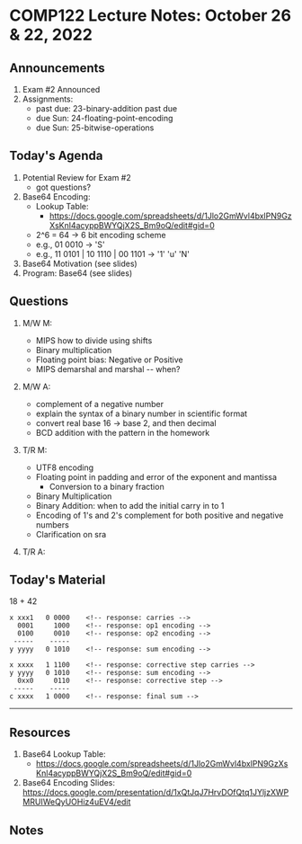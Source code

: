 # COMP122 Lecture Notes: October 26 & 22, 2022

## Announcements
   1. Exam #2 Announced
   1. Assignments: 
      - past due: 23-binary-addition past due   
      - due Sun: 24-floating-point-encoding
      - due Sun: 25-bitwise-operations

## Today's Agenda
   1. Potential Review for Exam #2
      - got questions?
   1. Base64 Encoding: 
      - Lookup Table:
        * https://docs.google.com/spreadsheets/d/1Jlo2GmWvl4bxlPN9GzXsKnl4acyppBWYQjX2S_Bm9oQ/edit#gid=0
      - 2^6 = 64 -> 6 bit encoding scheme
      - e.g., 01 0010 -> 'S'
      - e.g., 11 0101 | 10 1110 | 00 1101 -> '1' 'u' 'N'
   1. Base64 Motivation  (see slides)
   1. Program: Base64 (see slides)

## Questions
   1. M/W M:
      - MIPS how to divide using shifts
      - Binary multiplication
      - Floating point bias: Negative or Positive
      - MIPS demarshal and marshal -- when?

   1. M/W A:
      - complement of a negative number
      - explain the syntax of a binary number in scientific format
      - convert real base 16 -> base 2, and then decimal
      - BCD addition with the pattern in the homework

   1. T/R M: 
      - UTF8 encoding
      - Floating point in padding and error of the exponent and mantissa
        - Conversion to a binary fraction
      - Binary Multiplication
      - Binary Addition: when to add the initial carry in to 1
      - Encoding of 1's and 2's complement for both positive and negative numbers
      - Clarification on sra



   1. T/R A:

## Today's Material


  18 + 42                           <!-- response: BCD: 253 + 4142 -->
   ```
   x xxx1   0 0000    <!-- response: carries -->
     0001     1000    <!-- response: op1 encoding -->
     0100     0010    <!-- response: op2 encoding -->
    -----    -----
   y yyyy   0 1010    <!-- response: sum encoding -->

   x xxxx   1 1100    <!-- response: corrective step carries -->
   y yyyy   0 1010    <!-- response: sum encoding -->
     0xx0     0110    <!-- response: corrective step -->
    -----    -----
   c xxxx   1 0000    <!-- response: final sum -->
   ```

 











---
## Resources
   1. Base64 Lookup Table:
      * https://docs.google.com/spreadsheets/d/1Jlo2GmWvl4bxlPN9GzXsKnl4acyppBWYQjX2S_Bm9oQ/edit#gid=0
   1. Base64 Encoding Slides: https://docs.google.com/presentation/d/1xQtJqJ7HrvDOfQtq1JYljzXWPMRUIWeQyUOHiz4uEV4/edit


## Notes
